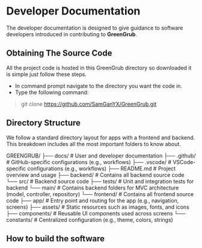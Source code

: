 # Developer Documentation  

The developer documentation is designed to give guidance to software developers introduced in contributing to **GreenGrub**.  

## Obtaining The Source Code  

All the project code is hosted in this GreenGrub directory so downloaded it is simple just follow these steps.

- In command prompt navigate to the directory you want the code in.  
- Type the following command:  
 > git clone https://github.com/SamGanYX/GreenGrub.git

## Directory Structure

We follow a standard directory layout for apps with a frontend and backend.
This breakdown includes all the most important folders to know about.

GREENGRUB/
├── docs/              # User and developer documentation
├── .github/           # GitHub-specific configurations (e.g., workflows)
├── .vscode/           # VSCode-specific configurations (e.g., workflows)
├── README.md          # Project overview and usage
├── backend/           # Contains all backend source code
    └──  src/          # Backend source code
         ├── tests/         # Unit and integration tests for backend
         └──  main/          # Contains backend folders for MVC architecture (model, controller, repository)
└──  frontend/         # Contains all frontend source code
     ├── app/              # Entry point and routing for the app (e.g., navigation, screens)
     ├── assets/           # Static resources such as images, fonts, and icons
     ├── components/       # Reusable UI components used across screens
     └── constants/        # Centralized configuration (e.g., theme, colors, strings)

## How to build the software
